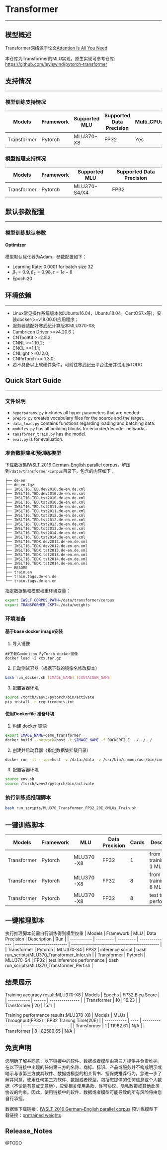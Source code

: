 # Transformer
---
## 模型概述
  Transformer网络源于论文[Attention Is All You Need](https://arxiv.org/pdf/1706.03762.pdf)

  本仓库为Transformer的MLU实现，原生实现可参考仓库: https://github.com/leviswind/pytorch-transformer

## 支持情况
---
### 模型训练支持情况
| Models      | Framework | Supported MLU | Supported Data Precision | Multi_GPUs | Multi-Nodes |
| ----------- | --------- | ------------- | ------------------------ | ---------- | ----------- |
| Transformer | Pytorch   | MLU370-X8     | FP32                     | Yes        | Not tested  |

### 模型推理支持情况
| Models      | Framework | Supported MLU | Supported Data Precision |
| ----------- | --------- | ------------- | ------------------------ |
| Transformer | Pytorch   | MLU370-S4/X4  | FP32                     |

## 默认参数配置
---
### 模型训练默认参数

#### Optimizer
模型默认优化器为Adam，参数配置如下：
- Learning Rate: 0.0001 for batch size 32
- $\beta_1=0.9, \beta_2=0.98, \epsilon=1e-8$
- Epoch:20


## 环境依赖
---
- Linux常见操作系统版本(如Ubuntu16.04，Ubuntu18.04，CentOS7.x等)，安装docker(>=v18.00.0)应用程序；
- 服务器装配好寒武纪计算版本MLU370-X8;
- Cambricon Driver >=v4.20.6；
- CNToolKit >=2.8.3;
- CNNL >=1.10.2;
- CNCL >=1.1.1;
- CNLight >=0.12.0;
- CNPyTorch >= 1.3.0;
- 若不具备以上软硬件条件，可前往寒武纪云平台注册并试用@TODO
## Quick Start Guide
---
### 文件说明
- `hyperparams.py` includes all hyper parameters that are needed.
- `prepro.py` creates vocabulary files for the source and the target.
- `data_load.py` contains functions regarding loading and batching data.
- `modules.py` has all building blocks for encoder/decoder networks.
- `tansformer_train.py` has the model.
- `eval.py` is for evaluation.
### 准备数据集和预训练模型
下载数据集[IWSLT 2016 German–English parallel corpus](https://wit3.fbk.eu/download.php?release=2016-01&type=texts&slang=de&tlang=en)，解压到`/data/transformer/corpus`目录下，包含的内容如下：
```
├── de-en
├── de-en.tgz
├── IWSLT16.TED.dev2010.de-en.de.xml
├── IWSLT16.TED.dev2010.de-en.en.xml
├── IWSLT16.TED.tst2010.de-en.de.xml
├── IWSLT16.TED.tst2010.de-en.en.xml
├── IWSLT16.TED.tst2011.de-en.de.xml
├── IWSLT16.TED.tst2011.de-en.en.xml
├── IWSLT16.TED.tst2012.de-en.de.xml
├── IWSLT16.TED.tst2012.de-en.en.xml
├── IWSLT16.TED.tst2013.de-en.de.xml
├── IWSLT16.TED.tst2013.de-en.en.xml
├── IWSLT16.TED.tst2014.de-en.de.xml
├── IWSLT16.TED.tst2014.de-en.en.xml
├── IWSLT16.TEDX.dev2012.de-en.de.xml
├── IWSLT16.TEDX.dev2012.de-en.en.xml
├── IWSLT16.TEDX.tst2013.de-en.de.xml
├── IWSLT16.TEDX.tst2013.de-en.en.xml
├── IWSLT16.TEDX.tst2014.de-en.de.xml
├── IWSLT16.TEDX.tst2014.de-en.en.xml
├── README
├── train.en
├── train.tags.de-en.de
└── train.tags.de-en.en
```
指定数据集和模型权重环境变量：
```bash
export IWSLT_CORPUS_PATH=/data/transformer/corpus
export TRANSFORMER_CKPT=./data/weights
```
### 环境准备
#### 基于base docker image安装
1. 导入镜像
```
##下载Cambricon PyTorch docker镜像
docker load -i xxx.tar.gz
```
2. 启动测试容器（根据下载的镜像名修改脚本）
```bash
bash run_docker.sh [IMAGE_NAME] [CONTAINER_NAME]
```
3. 配置容器环境
```bash
source /torch/venv3/pytorch/bin/activate
pip install -r requirements.txt
```
#### 使用Dockerfile 准备环境
1. 构建 docker 镜像
```bash
export IMAGE_NAME=demo_transformer
docker build --network=host -t $IMAGE_NAME -f DOCKERFILE ../../../
```
2. 创建并启动容器（指定数据集挂载目录）
```bash
docker run -it --ipc=host -v /data:/data -v /usr/bin/cnmon:/usr/bin/cnmon --device /dev/cambricon_ctl --privileged --name mlu_transformer --network=host $IMAGE_NAME
```
3. 配置容器环境
```bash
source env.sh
source /torch/venv3/pytorch/bin/activate
```
### 执行训练或推理脚本
```bash
bash run_scripts/MLU370_Transformer_FP32_20E_8MLUs_Train.sh
```
## 一键训练脚本
| Models      | Framework | MLU       | Data Precision | Cards | Description                      | Run                                                         |
| ----------- | --------- | --------- | -------------- | ----- | -------------------------------- | ----------------------------------------------------------- |
| Transformer | Pytorch   | MLU370-X8 | FP32           | 1     | from scratch training use 1 MLU  | bash run_scripts/MLU370_Transformer_FP32_20E_1MLU_Train.sh  |
| Transformer | Pytorch   | MLU370-X8 | FP32           | 8     | from scratch training use 8 MLUs | bash run_scripts/MLU370_Transformer_FP32_20E_8MLUs_Train.sh |
| Transformer | Pytorch   | MLU370-X8 | FP32           | 8     | test training performance        | bash run_scripts/MLU370_Transformer_Train_Perf              |

## 一键推理脚本
执行推理脚本前需自行训练得到模型权重
| Models      | Framework | MLU       | Data Precision | Description                | Run                                          |
| ----------- | --------- | --------- | -------------- | -------------------------- | -------------------------------------------- |
| Transformer | Pytorch   | MLU370-S4 | FP32           | inference script           | bash run_scripts/MLU370_Transformer_Infer.sh |
| Transformer | Pytorch   | MLU370-S4 | FP32           | test inference performance | bash run_scripts/MLU370_Transformer_Perf.sh  |
## 结果展示
Training accuracy result:MLU370-X8
| Models      | Epochs | FP32 Bleu Score |
| ----------- | ------ | --------------- |
| Transformer | 10     | 16.23           |
| Transformer | 20     | 15.11           |

Training performance results:MLU370-X8
| Models      | MLUs | Throughput(FP32) | FP32 Training Time(20E) |
| ----------- | ---- | ---------------- | ----------------------- |
| Transformer | 1    | 11962.61         | N/A                     |
| Transformer | 8    | 82580.65         | N/A                     |

## 免责声明
您明确了解并同意，以下链接中的软件、数据或者模型由第三方提供并负责维护。在以下链接中出现的任何第三方的名称、商标、标识、产品或服务并不构成明示或暗示与该第三方或其软件、数据或模型的相关背书、担保或推荐行为。您进一步了解并同意，使用任何第三方软件、数据或者模型，包括您提供的任何信息或个人数据（不论是有意或无意地），应受相关使用条款、许可协议、隐私政策或其他此类协议的约束。因此，使用链接中的软件、数据或者模型可能导致的所有风险将由您自行承担。

数据集下载链接：[IWSLT 2016 German–English parallel corpus](https://wit3.fbk.eu/download.php?release=2016-01&type=texts&slang=de&tlang=en)
预训练模型下载链接：[pretrained weights](https://www.dropbox.com/s/iqjiuw3hkdqa6td/model_epoch_18.pth?dl=0)


## Release_Notes
@TODO